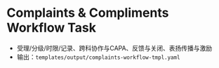 # Complaints & Compliments Workflow Task

- 受理/分级/时限/记录、跨科协作与CAPA、反馈与关闭、表扬传播与激励
- 输出：`templates/output/complaints-workflow-tmpl.yaml`
